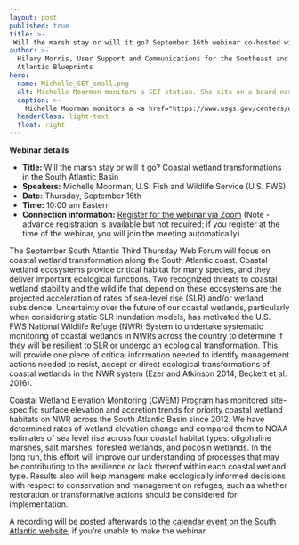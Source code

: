 ```yaml
---
layout: post
published: true
title: >-
 Will the marsh stay or will it go? September 16th webinar co-hosted with Southeast Climate Adaptation Science Center
author: >-
  Hilary Morris, User Support and Communications for the Southeast and South
  Atlantic Blueprints
hero:
  name: Michelle_SET_small.png
  alt: Michelle Moorman monitors a SET station. She sits on a board next to the Surface Elevation Table apparatus, surrounded by marsh habitat, and smiles at the camera.
  caption: >-
    Michelle Moorman monitors a <a href="https://www.usgs.gov/centers/eesc/science/surface-elevation-table">Surface Elevation Table (SET)</a> station in coastal NC. Photo by USFWS.
  headerClass: light-text
  float: right
---
```

**Webinar details**

- **Title:** Will the marsh stay or will it go? Coastal wetland transformations in the South Atlantic Basin
- **Speakers:** Michelle Moorman, U.S. Fish and Wildlife Service (U.S. FWS)
- **Date:** Thursday, September 16th
- **Time:** 10:00 am Eastern
- **Connection information:** [Register for the webinar via Zoom](https://ncsu.zoom.us/meeting/register/tJEufu6sqT8jGdb6-O1N9vjzxtE5Ne_ybVIZ) (Note - advance registration is available but not required; if you register at the time of the webinar, you will join the meeting automatically)<!--more--> 

The September South Atlantic Third Thursday Web Forum will focus on coastal wetland transformation along the South Atlantic coast. Coastal wetland ecosystems provide critical habitat for many species, and they deliver important ecological functions. Two recognized threats to coastal wetland stability and the wildlife that depend on these ecosystems are the projected acceleration of rates of sea-level rise (SLR) and/or wetland subsidence. Uncertainty over the future of our coastal wetlands, particularly when considering static SLR inundation models, has motivated the U.S. FWS National Wildlife Refuge (NWR) System to undertake systematic monitoring of coastal wetlands in NWRs across the country to determine if they will be resilient to SLR or undergo an ecological transformation. This will provide one piece of critical information needed to identify management actions needed to resist, accept or direct ecological transformations of coastal wetlands in the NWR system (Ezer and Atkinson 2014; Beckett et al. 2016).

Coastal Wetland Elevation Monitoring (CWEM) Program has monitored site-specific surface elevation and accretion trends for priority coastal wetland habitats on NWR across the South Atlantic Basin since 2012. We have determined rates of wetland elevation change and compared them to NOAA estimates of sea level rise across four coastal habitat types: oligohaline marshes, salt marshes, forested wetlands, and pocosin wetlands. In the long run, this effort will improve our understanding of processes that may be contributing to the resilience or lack thereof within each coastal wetland type. Results also will help managers make ecologically informed decisions with respect to conservation and management on refuges, such as whether restoration or transformative actions should be considered for implementation.

A recording will be posted afterwards [to the calendar event on the South Atlantic website](https://www.southatlanticlcc.org/event/third-thursday-web-forum-will-the-marsh-stay-or-will-it-go/), if you’re unable to make the webinar.
